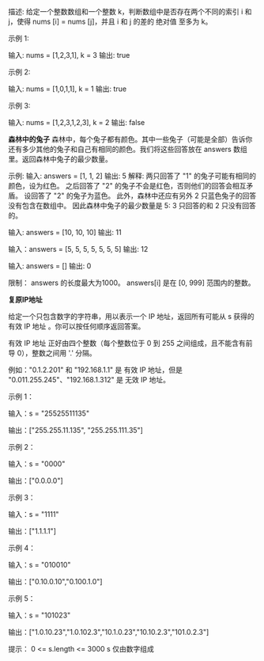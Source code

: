 描述: 给定一个整数数组和一个整数 k，判断数组中是否存在两个不同的索引 i 和 j，使得 nums [i] = nums [j]，并且 i 和 j 的差的 绝对值 至多为 k。

示例 1:

输入: nums = [1,2,3,1], k = 3
输出: true

示例 2:

输入: nums = [1,0,1,1], k = 1
输出: true

示例 3:

输入: nums = [1,2,3,1,2,3], k = 2
输出: false

**森林中的兔子**
森林中，每个兔子都有颜色。其中一些兔子（可能是全部）告诉你还有多少其他的兔子和自己有相同的颜色。我们将这些回答放在 answers 数组里。返回森林中兔子的最少数量。

示例:
输入: answers = [1, 1, 2]
输出: 5
解释:
两只回答了 "1" 的兔子可能有相同的颜色，设为红色。
之后回答了 "2" 的兔子不会是红色，否则他们的回答会相互矛盾。
设回答了 "2" 的兔子为蓝色。
此外，森林中还应有另外 2 只蓝色兔子的回答没有包含在数组中。
因此森林中兔子的最少数量是 5: 3 只回答的和 2 只没有回答的。

输入: answers = [10, 10, 10]
输出: 11

输入：answers = [5, 5, 5, 5, 5, 5, 5]
输出: 12

输入: answers = []
输出: 0

限制： 
answers 的长度最大为1000。
answers[i] 是在 [0, 999] 范围内的整数。

**复原IP地址**

给定一个只包含数字的字符串，用以表示一个 IP 地址，返回所有可能从 s 获得的 有效 IP 地址 。你可以按任何顺序返回答案。

有效 IP 地址 正好由四个整数（每个整数位于 0 到 255 之间组成，且不能含有前导 0），整数之间用 '.' 分隔。

例如："0.1.2.201" 和 "192.168.1.1" 是 有效 IP 地址，但是 "0.011.255.245"、"192.168.1.312" 是 无效 IP 地址。

示例 1： 

输入：s = "25525511135" 

输出：["255.255.11.135", "255.255.111.35"]

示例 2： 

输入：s = "0000" 

输出：["0.0.0.0"]

示例 3： 

输入：s = "1111" 

输出：["1.1.1.1"]

示例 4：

输入：s = "010010" 

输出：["0.10.0.10","0.100.1.0"]

示例 5： 

输入：s = "101023" 

输出：["1.0.10.23","1.0.102.3","10.1.0.23","10.10.2.3","101.0.2.3"]

提示： 0 <= s.length <= 3000 s 仅由数字组成

